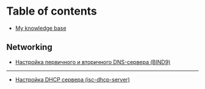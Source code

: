 # Table of contents

* [My knowledge base](README.md)

## Networking

* [Настройка первичного и вторичного DNS-сервера \(BIND9\)](networking/nastroika-pervichnogo-i-vtorichnogo-dns-servera-bind9-na-ubuntu-ubuntu-server.md)

---

* [Настройка DHCP сервера \(isc-dhcp-server\)](nastroika-dhcp-servera-isc-dhcp-server.md)

